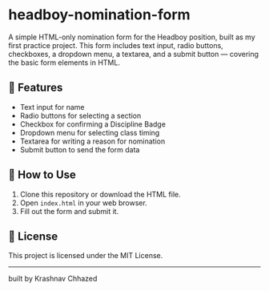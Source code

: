 # headboy-nomination-form
A simple HTML-only nomination form for the Headboy position, built as my first practice project. This form includes text input, radio buttons, checkboxes, a dropdown menu, a textarea, and a submit button — covering the basic form elements in HTML.
## 📌 Features

- Text input for name
- Radio buttons for selecting a section
- Checkbox for confirming a Discipline Badge
- Dropdown menu for selecting class timing
- Textarea for writing a reason for nomination
- Submit button to send the form data


## 🚀 How to Use

1. Clone this repository or download the HTML file.
2. Open `index.html` in your web browser.
3. Fill out the form and submit it.

## 📄 License

This project is licensed under the MIT License.

---
built by Krashnav Chhazed
